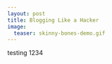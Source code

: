 ```yaml
---
layout: post
title: Blogging Like a Hacker
image:
  teaser: skinny-bones-demo.gif
---
```

testing 1234